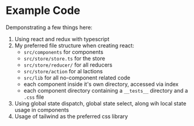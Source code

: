 # Example Code
Demponstrating a few things here:
 1. Using react and redux with typescript
 2. My preferred file structure when creating react:
    - `src/components` for components
    - `src/store/store.ts` for the store 
    - `src/store/reducer/` for all reducers
    - `src/store/action` for al lactions
    - `src/lib` for all no-component related code
    - each component inside it's own directory, accessed via index
    - each component directory containing a `__tests__` directory and a `.css` file
 3. Using global state dispatch, global state select, along wih local state usage in components
 4. Usage of tailwind as the preferred css library